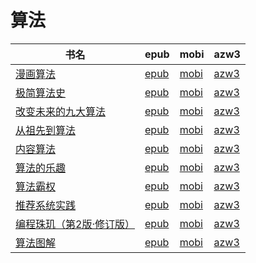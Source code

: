 # 算法

| 书名 | epub | mobi | azw3 |
| --- | --- | --- | --- |
| [漫画算法](http://ct.dalanmei.com/f/31084289-571652676-de1869) | [epub](http://ct.dalanmei.com/f/31084289-571652676-de1869) | [mobi](http://ct.dalanmei.com/f/31084289-572117499-6e1784) | [azw3](http://ct.dalanmei.com/f/31084289-572179943-a37037) |
| [极简算法史](http://ct.dalanmei.com/f/31084289-571543061-30bd9b) | [epub](http://ct.dalanmei.com/f/31084289-571543061-30bd9b) | [mobi](http://ct.dalanmei.com/f/31084289-571813037-1247a0) | [azw3](http://ct.dalanmei.com/f/31084289-572196492-dd1f47) |
| [改变未来的九大算法](http://ct.dalanmei.com/f/31084289-571548678-67b851) | [epub](http://ct.dalanmei.com/f/31084289-571548678-67b851) | [mobi](http://ct.dalanmei.com/f/31084289-571820172-ffd62e) | [azw3](http://ct.dalanmei.com/f/31084289-572199334-e47d32) |
| [从祖先到算法](http://ct.dalanmei.com/f/31084289-571561583-b66be3) | [epub](http://ct.dalanmei.com/f/31084289-571561583-b66be3) | [mobi](http://ct.dalanmei.com/f/31084289-571988579-41ca74) | [azw3](http://ct.dalanmei.com/f/31084289-571910443-337101) |
| [内容算法](http://ct.dalanmei.com/f/31084289-571548295-fc4557) | [epub](http://ct.dalanmei.com/f/31084289-571548295-fc4557) | [mobi](http://ct.dalanmei.com/f/31084289-571818743-c38e19) | [azw3](http://ct.dalanmei.com/f/31084289-572055902-d77dc3) |
| [算法的乐趣](http://ct.dalanmei.com/f/31084289-571549713-bf1161) | [epub](http://ct.dalanmei.com/f/31084289-571549713-bf1161) | [mobi](http://ct.dalanmei.com/f/31084289-571835407-b075ef) | [azw3](http://ct.dalanmei.com/f/31084289-572065714-f84747) |
| [算法霸权](http://ct.dalanmei.com/f/31084289-571550338-acae88) | [epub](http://ct.dalanmei.com/f/31084289-571550338-acae88) | [mobi](http://ct.dalanmei.com/f/31084289-571844545-083c3a) | [azw3](http://ct.dalanmei.com/f/31084289-572066581-8fd195) |
| [推荐系统实践](http://ct.dalanmei.com/f/31084289-571553325-05c0a1) | [epub](http://ct.dalanmei.com/f/31084289-571553325-05c0a1) | [mobi](http://ct.dalanmei.com/f/31084289-571884165-0b2c17) | [azw3](http://ct.dalanmei.com/f/31084289-572069745-95b7ea) |
| [编程珠玑（第2版·修订版）](http://ct.dalanmei.com/f/31084289-571584423-89c856) | [epub](http://ct.dalanmei.com/f/31084289-571584423-89c856) | [mobi](http://ct.dalanmei.com/f/31084289-571735517-924871) | [azw3](http://ct.dalanmei.com/f/31084289-571853500-504110) |
| [算法图解](http://ct.dalanmei.com/f/31084289-571526420-d87715) | [epub](http://ct.dalanmei.com/f/31084289-571526420-d87715) | [mobi](http://ct.dalanmei.com/f/31084289-571781224-c39288) | [azw3](http://ct.dalanmei.com/f/31084289-571881192-54e5f4) |
